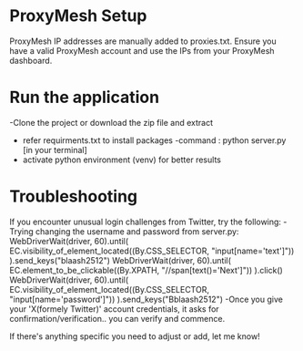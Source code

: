 # ProxyMesh Setup
ProxyMesh IP addresses are manually added to proxies.txt. Ensure you have a valid ProxyMesh account and use the IPs from your ProxyMesh dashboard.

# Run the application
-Clone the project or download the zip file and extract
- refer requirments.txt to install packages
-command : python server.py [in your terminal]
- activate python environment (venv) for better results

# Troubleshooting
If you encounter unusual login challenges from Twitter, try the following:
-Trying changing the username and password from server.py:
     WebDriverWait(driver, 60).until(
            EC.visibility_of_element_located((By.CSS_SELECTOR, "input[name='text']"))
        ).send_keys("blaash2512")
        WebDriverWait(driver, 60).until(
            EC.element_to_be_clickable((By.XPATH, "//span[text()='Next']"))
        ).click()
        WebDriverWait(driver, 60).until(
            EC.visibility_of_element_located((By.CSS_SELECTOR, "input[name='password']"))
        ).send_keys("Bblaash2512")
-Once you give your 'X(formely Twitter)' account credentials, it asks for confirmation/verification.. you can verify and commence.

If there's anything specific you need to adjust or add, let me know!